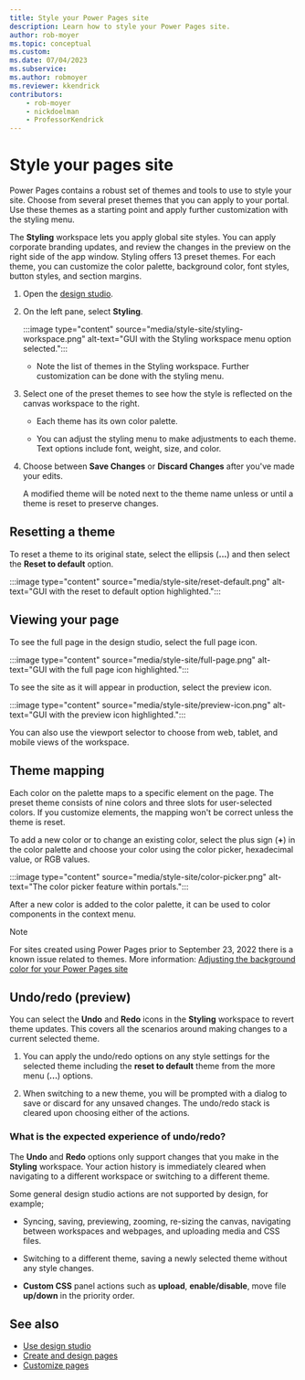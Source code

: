 ```yaml
---
title: Style your Power Pages site
description: Learn how to style your Power Pages site.
author: rob-moyer
ms.topic: conceptual
ms.custom: 
ms.date: 07/04/2023
ms.subservice:
ms.author: robmoyer 
ms.reviewer: kkendrick
contributors:
    - rob-moyer
    - nickdoelman
    - ProfessorKendrick
---
```


# Style your pages site

Power Pages contains a robust set of themes and tools to use to style your site. Choose from several preset themes that you can apply to your portal.  Use these themes as a starting point and apply further customization with the styling menu.

The **Styling** workspace lets you apply global site styles. You can apply corporate branding updates, and review the changes in the preview on the right side of the app window. Styling offers 13 preset themes. For each theme, you can customize the color palette, background color, font styles, button styles, and section margins.

1. Open the [design studio](use-design-studio.md).

1. On the left pane, select **Styling**.

    :::image type="content" source="media/style-site/styling-workspace.png" alt-text="GUI with the Styling workspace menu option selected.":::

    - Note the list of themes in the Styling workspace. Further customization can be done with the styling menu.

1. Select one of the preset themes to see how the style is reflected on the canvas workspace to the right. 

    - Each theme has its own color palette.

    - You can adjust the styling menu to make adjustments to each theme. Text options include font, weight, size, and color.

1. Choose between **Save Changes** or **Discard Changes** after you've made your edits.

    A modified theme will be noted next to the theme name unless or until a theme is reset to preserve changes.

## Resetting a theme

To reset a theme to its original state, select the ellipsis (**...**) and then select the **Reset to default** option.

:::image type="content" source="media/style-site/reset-default.png" alt-text="GUI with the reset to default option highlighted.":::

## Viewing your page

To see the full page in the design studio, select the full page icon.

:::image type="content" source="media/style-site/full-page.png" alt-text="GUI with the full page icon highlighted.":::

To see the site as it will appear in production, select the preview icon.

:::image type="content" source="media/style-site/preview-icon.png" alt-text="GUI with the preview icon highlighted.":::

You can also use the viewport selector to choose from web, tablet, and mobile views of the workspace.  

## Theme mapping

Each color on the palette maps to a specific element on the page. The preset theme consists of nine colors and three slots for user-selected colors. If you customize elements, the mapping won't be correct unless the theme is reset.  

To add a new color or to change an existing color, select the plus sign (**+**) in the color palette and choose your color using the color picker, hexadecimal value, or RGB values.

:::image type="content" source="media/style-site/color-picker.png" alt-text="The color picker feature within portals.":::

After a new color is added to the color palette, it can be used to color components in the context menu.

> [!NOTE]
> For sites created using Power Pages prior to September 23, 2022 there is a known issue related to themes. More information: [Adjusting the background color for your Power Pages site](../known-issues.md#adjusting-the-background-color-for-your-power-pages-site)

## Undo/redo (preview)

You can select the **Undo** and **Redo** icons in the **Styling** workspace to revert theme updates. This covers all the scenarios around making changes to a current selected theme.

1. You can apply the undo/redo options on any style settings for the selected theme including the **reset to default** theme from the more menu (**...**) options. 

1. When switching to a new theme, you will be prompted with a dialog to save or discard for any unsaved changes. The undo/redo stack is cleared upon choosing either of the actions. 

### What is the expected experience of undo/redo? 

The **Undo** and **Redo** options only support changes that you make in the **Styling** workspace. Your action history is immediately cleared when navigating to a different workspace or switching to a different theme. 

Some general design studio actions are not supported by design, for example;

- Syncing, saving, previewing, zooming, re-sizing the canvas, navigating between workspaces and webpages, and uploading media and CSS files. 

- Switching to a different theme, saving a newly selected theme without any style changes. 

- **Custom CSS** panel actions such as **upload**, **enable/disable**, move file **up/down** in the priority order. 

## See also

- [Use design studio](use-design-studio.md)
- [Create and design pages](first-page.md)  
- [Customize pages](customize-pages.md)

